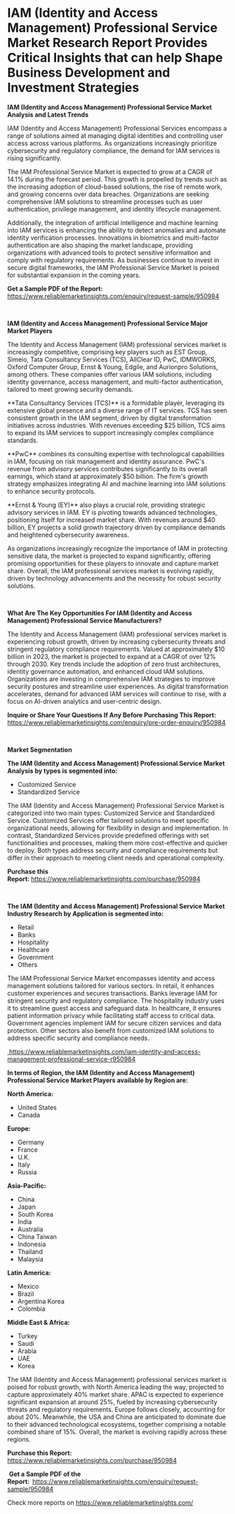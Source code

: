 <p><h1>IAM (Identity and Access Management) Professional Service Market Research Report Provides Critical Insights that can help Shape Business Development and Investment Strategies</h1></p><p><strong>IAM (Identity and Access Management) Professional Service Market Analysis and Latest Trends</strong></p>
<p><p>IAM (Identity and Access Management) Professional Services encompass a range of solutions aimed at managing digital identities and controlling user access across various platforms. As organizations increasingly prioritize cybersecurity and regulatory compliance, the demand for IAM services is rising significantly.</p><p>The IAM Professional Service Market is expected to grow at a CAGR of 14.1% during the forecast period. This growth is propelled by trends such as the increasing adoption of cloud-based solutions, the rise of remote work, and growing concerns over data breaches. Organizations are seeking comprehensive IAM solutions to streamline processes such as user authentication, privilege management, and identity lifecycle management.</p><p>Additionally, the integration of artificial intelligence and machine learning into IAM services is enhancing the ability to detect anomalies and automate identity verification processes. Innovations in biometrics and multi-factor authentication are also shaping the market landscape, providing organizations with advanced tools to protect sensitive information and comply with regulatory requirements. As businesses continue to invest in secure digital frameworks, the IAM Professional Service Market is poised for substantial expansion in the coming years.</p></p>
<p><strong>Get a Sample PDF of the Report:&nbsp;</strong> <a href="https://www.reliablemarketinsights.com/enquiry/request-sample/950984?utm_campaign=2244&utm_medium=2&utm_source=Github&utm_content=ia&utm_term=11032025&utm_id=iam-identity-and-access-management-professional-service">https://www.reliablemarketinsights.com/enquiry/request-sample/950984</a></p>
<p>&nbsp;</p>
<p><strong>IAM (Identity and Access Management) Professional Service Major Market Players</strong></p>
<p><p>The Identity and Access Management (IAM) professional services market is increasingly competitive, comprising key players such as EST Group, Simeio, Tata Consultancy Services (TCS), AllClear ID, PwC, IDMWORKS, Oxford Computer Group, Ernst & Young, Edgile, and Aurionpro Solutions, among others. These companies offer various IAM solutions, including identity governance, access management, and multi-factor authentication, tailored to meet growing security demands.</p><p>**Tata Consultancy Services (TCS)** is a formidable player, leveraging its extensive global presence and a diverse range of IT services. TCS has seen consistent growth in the IAM segment, driven by digital transformation initiatives across industries. With revenues exceeding $25 billion, TCS aims to expand its IAM services to support increasingly complex compliance standards.</p><p>**PwC** combines its consulting expertise with technological capabilities in IAM, focusing on risk management and identity assurance. PwC's revenue from advisory services contributes significantly to its overall earnings, which stand at approximately $50 billion. The firm's growth strategy emphasizes integrating AI and machine learning into IAM solutions to enhance security protocols.</p><p>**Ernst & Young (EY)** also plays a crucial role, providing strategic advisory services in IAM. EY is pivoting towards advanced technologies, positioning itself for increased market share. With revenues around $40 billion, EY projects a solid growth trajectory driven by compliance demands and heightened cybersecurity awareness.</p><p>As organizations increasingly recognize the importance of IAM in protecting sensitive data, the market is projected to expand significantly, offering promising opportunities for these players to innovate and capture market share. Overall, the IAM professional services market is evolving rapidly, driven by technology advancements and the necessity for robust security solutions.</p></p>
<p>&nbsp;</p>
<p><strong>What Are The Key Opportunities For IAM (Identity and Access Management) Professional Service Manufacturers?</strong></p>
<p><p>The Identity and Access Management (IAM) professional services market is experiencing robust growth, driven by increasing cybersecurity threats and stringent regulatory compliance requirements. Valued at approximately $10 billion in 2023, the market is projected to expand at a CAGR of over 12% through 2030. Key trends include the adoption of zero trust architectures, identity governance automation, and enhanced cloud IAM solutions. Organizations are investing in comprehensive IAM strategies to improve security postures and streamline user experiences. As digital transformation accelerates, demand for advanced IAM services will continue to rise, with a focus on AI-driven analytics and user-centric design.</p></p>
<p><strong>Inquire or Share Your Questions If Any Before Purchasing This Report:</strong> <a href="https://www.reliablemarketinsights.com/enquiry/pre-order-enquiry/950984?utm_campaign=2244&utm_medium=2&utm_source=Github&utm_content=ia&utm_term=11032025&utm_id=iam-identity-and-access-management-professional-service">https://www.reliablemarketinsights.com/enquiry/pre-order-enquiry/950984</a></p>
<p>&nbsp;</p>
<p><strong>Market Segmentation</strong></p>
<p><strong>The IAM (Identity and Access Management) Professional Service Market Analysis by types is segmented into:</strong></p>
<p><ul><li>Customized Service</li><li>Standardized Service</li></ul></p>
<p><p>The IAM (Identity and Access Management) Professional Service Market is categorized into two main types: Customized Service and Standardized Service. Customized Services offer tailored solutions to meet specific organizational needs, allowing for flexibility in design and implementation. In contrast, Standardized Services provide predefined offerings with set functionalities and processes, making them more cost-effective and quicker to deploy. Both types address security and compliance requirements but differ in their approach to meeting client needs and operational complexity.</p></p>
<p><strong>Purchase this Report:&nbsp;</strong><a href="https://www.reliablemarketinsights.com/purchase/950984?utm_campaign=2244&utm_medium=2&utm_source=Github&utm_content=ia&utm_term=11032025&utm_id=iam-identity-and-access-management-professional-service">https://www.reliablemarketinsights.com/purchase/950984</a></p>
<p>&nbsp;</p>
<p><strong>The IAM (Identity and Access Management) Professional Service Market Industry Research by Application is segmented into:</strong></p>
<p><ul><li>Retail</li><li>Banks</li><li>Hospitality</li><li>Healthcare</li><li>Government</li><li>Others</li></ul></p>
<p><p>The IAM Professional Service Market encompasses identity and access management solutions tailored for various sectors. In retail, it enhances customer experiences and secures transactions. Banks leverage IAM for stringent security and regulatory compliance. The hospitality industry uses it to streamline guest access and safeguard data. In healthcare, it ensures patient information privacy while facilitating staff access to critical data. Government agencies implement IAM for secure citizen services and data protection. Other sectors also benefit from customized IAM solutions to address specific security and compliance needs.</p></p>
<p><a href="https://www.reliablemarketinsights.com/iam-identity-and-access-management-professional-service-r950984?utm_campaign=2244&utm_medium=2&utm_source=Github&utm_content=ia&utm_term=11032025&utm_id=iam-identity-and-access-management-professional-service">&nbsp;https://www.reliablemarketinsights.com/iam-identity-and-access-management-professional-service-r950984</a></p>
<p><strong>In terms of Region, the IAM (Identity and Access Management) Professional Service Market Players available by Region are:</strong></p>
<p>
    <p> <strong> North America: </strong>
        <ul>
            <li>United States</li>
            <li>Canada</li>
        </ul>
        </p> 
    <p> <strong> Europe: </strong>
        <ul>
            <li>Germany</li>
            <li>France</li>
            <li>U.K.</li>
            <li>Italy</li>
            <li>Russia</li>
        </ul>
        </p> 
    <p> <strong> Asia-Pacific: </strong>
        <ul>
            <li>China</li>
            <li>Japan</li>
            <li>South Korea</li>
            <li>India</li>
            <li>Australia</li>
            <li>China Taiwan</li>
            <li>Indonesia</li>
            <li>Thailand</li>
            <li>Malaysia</li>
        </ul>
        </p> 
    <p> <strong> Latin America: </strong>
        <ul>
            <li>Mexico</li>
            <li>Brazil</li>
            <li>Argentina Korea</li>
            <li>Colombia</li>
        </ul>
        </p> 
    <p> <strong> Middle East & Africa: </strong>
        <ul>
            <li>Turkey</li>
            <li>Saudi</li>
            <li>Arabia</li>
            <li>UAE</li>
            <li>Korea</li>
        </ul>
    </p>
    </p>
<p><p>The IAM (Identity and Access Management) professional services market is poised for robust growth, with North America leading the way, projected to capture approximately 40% market share. APAC is expected to experience significant expansion at around 25%, fueled by increasing cybersecurity threats and regulatory requirements. Europe follows closely, accounting for about 20%. Meanwhile, the USA and China are anticipated to dominate due to their advanced technological ecosystems, together comprising a notable combined share of 15%. Overall, the market is evolving rapidly across these regions.</p></p>
<p><strong>Purchase this Report: </strong><a href="https://www.reliablemarketinsights.com/purchase/950984?utm_campaign=2244&utm_medium=2&utm_source=Github&utm_content=ia&utm_term=11032025&utm_id=iam-identity-and-access-management-professional-service">https://www.reliablemarketinsights.com/purchase/950984</a></p>
<p>&nbsp;<strong>Get a Sample PDF of the Report:&nbsp;&nbsp;</strong><a href="https://www.reliablemarketinsights.com/enquiry/request-sample/950984?utm_campaign=2244&utm_medium=2&utm_source=Github&utm_content=ia&utm_term=11032025&utm_id=iam-identity-and-access-management-professional-service">https://www.reliablemarketinsights.com/enquiry/request-sample/950984</a></p>
<p><strong></strong></p>
<p>Check more reports on <a href="https://www.reliablemarketinsights.com/?utm_campaign=2244&utm_medium=2&utm_source=Github&utm_content=ia&utm_term=11032025&utm_id=iam-identity-and-access-management-professional-service">https://www.reliablemarketinsights.com/</a></p>